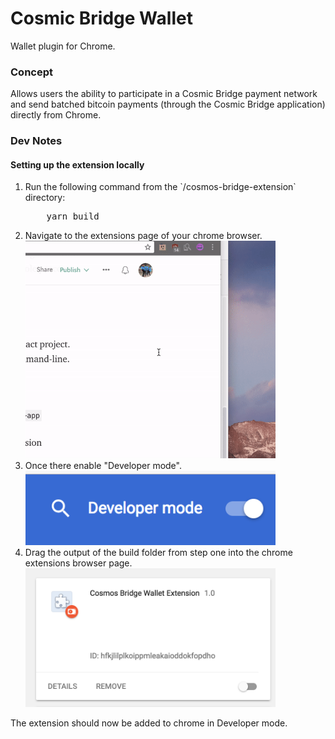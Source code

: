 # Cosmic Bridge Wallet
Wallet plugin for Chrome.


### Concept

Allows users the ability to participate in a Cosmic Bridge payment network and send batched bitcoin payments (through the Cosmic Bridge application) directly from Chrome.

### Dev Notes

#### Setting up the extension locally
<ol>
<li>
    Run the following command from the `/cosmos-bridge-extension` directory:
</li>
<pre>
    yarn build
</pre>
<li>
    Navigate to the extensions page of your chrome browser.
</li>
<img src='./img/extension.gif' width="400px"/>
<br/>
<li>
    Once there enable "Developer mode".<br/>
</li>
<img src='./img/developer_mode.png' width="400px"/>
</br>
<li>
    Drag the output of the build folder from step one into the chrome extensions browser page.
</li>
<img src='./img/bridge_extension.png' width="400px"/>
<br/>
</ol>

The extension should now be added to chrome in Developer mode.


